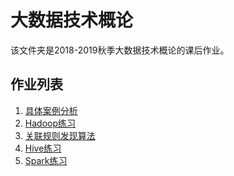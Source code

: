 大数据技术概论
============

该文件夹是2018-2019秋季大数据技术概论的课后作业。

作业列表
-------

1. [具体案例分析](https://github.com/TerenceWangh/course/tree/master/bigdata/homework1)
1. [Hadoop练习](https://github.com/TerenceWangh/course/tree/master/bigdata/homework2)
1. [关联规则发现算法](https://github.com/TerenceWangh/course/tree/master/bigdata/homework3)
1. [Hive练习](https://github.com/TerenceWangh/course/tree/master/bigdata/homework4)
1. [Spark练习](https://github.com/TerenceWangh/course/tree/master/bigdata/homework5)